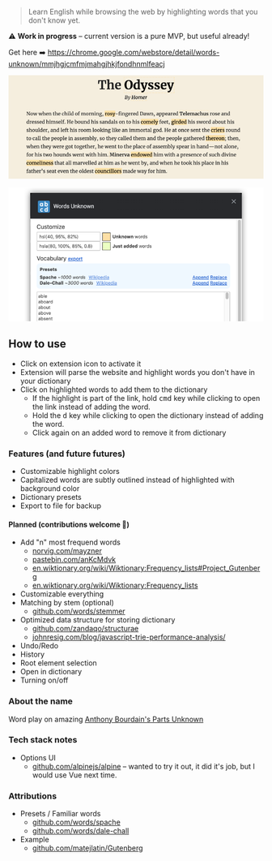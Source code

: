 > Learn English while browsing the web by highlighting words that you don't know yet.

⚠️ **Work in progress** – current version is a pure MVP, but useful already!

Get here ➡️ https://chrome.google.com/webstore/detail/words-unknown/mmjhgjcmfmjmahgjhkjfondhnmlfeacj

![screenshot](assets/readme-1.png)

![screenshot](assets/readme-2.png)

## How to use

- Click on extension icon to activate it
- Extension will parse the website and highlight words you don't have in your dictionary
- Click on highlighted words to add them to the dictionary
  - If the highlight is part of the link, hold <kbd>cmd</kbd> key while clicking to open the link instead of adding the word.
  - Hold the <kbd>d</kbd> key while clicking to open the dictionary instead of adding the word.
  - Click again on an added word to remove it from dictionary

### Features (and future futures)

- Customizable highlight colors
- Capitalized words are subtly outlined instead of highlighted with background color
- Dictionary presets
- Export to file for backup

#### Planned (contributions welcome 🙏)

- Add "n" most frequend words
  - [norvig.com/mayzner](http://norvig.com/mayzner.html)
  - [pastebin.com/anKcMdvk](https://pastebin.com/anKcMdvk)
  - [en.wiktionary.org/wiki/Wiktionary:Frequency_lists#Project_Gutenberg](https://en.wiktionary.org/wiki/Wiktionary:Frequency_lists#Project_Gutenberg)
  - [en.wiktionary.org/wiki/Wiktionary:Frequency_lists](https://en.wiktionary.org/wiki/Wiktionary:Frequency_lists)
- Customizable everything
- Matching by stem (optional)
  - [github.com/words/stemmer](https://github.com/words/stemmer)
- Optimized data structure for storing dictionary
  - [github.com/zandaqo/structurae](https://github.com/zandaqo/structurae)
  - [johnresig.com/blog/javascript-trie-performance-analysis/](https://johnresig.com/blog/javascript-trie-performance-analysis/)
- Undo/Redo
- History
- Root element selection
- Open in dictionary
- Turning on/off

### About the name

Word play on amazing [Anthony Bourdain's Parts Unknown](https://en.wikipedia.org/wiki/Anthony_Bourdain:_Parts_Unknown)

### Tech stack notes

- Options UI
  - [github.com/alpinejs/alpine](https://github.com/alpinejs/alpine) – wanted to try it out, it did it's job, but I would use Vue next time.

### Attributions

- Presets / Familiar words
  - [github.com/words/spache](https://github.com/words/spache)
  - [github.com/words/dale-chall](https://github.com/words/dale-chall)
- Example
  - [github.com/matejlatin/Gutenberg](https://github.com/matejlatin/Gutenberg)
